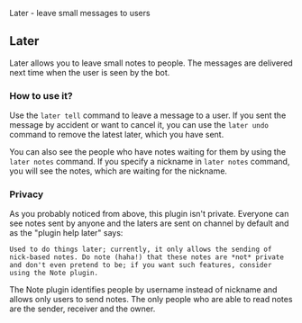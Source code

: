 Later - leave small messages to users

## Later

Later allows you to leave small notes to people. The messages are delivered next time when the user is seen by the bot.

### How to use it?

Use the `later tell` command to leave a message to a user. If you sent the message by accident or want to cancel it, you can use the `later undo` command to remove the latest later, which you have sent.

You can also see the people who have notes waiting for them by using the `later notes` command. If you specify a nickname in `later notes` command, you will see the notes, which are waiting for the nickname.

### Privacy

As you probably noticed from above, this plugin isn't private. Everyone can see notes sent by anyone and the laters are sent on channel by default and as the "plugin help later" says:

```
Used to do things later; currently, it only allows the sending of nick-based notes. Do note (haha!) that these notes are *not* private and don't even pretend to be; if you want such features, consider using the Note plugin.
```

The Note plugin identifies people by username instead of nickname and allows only users to send notes. The only people who are able to read notes are the sender, receiver and the owner.
